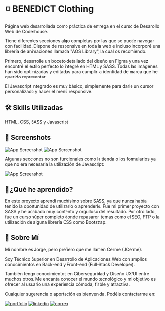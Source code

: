 
#  ◽ BENEDICT Clothing

Página web desarrollada como práctica de entrega en el curso de Desarollo Web de Coderhouse.

Tiene diferentes secciones algo completas por las que se puede navegar con facilidad. Dispone de responsive en toda la web e incluso incorporé una librería de animaciones llamada "AOS Library", la cual os recomiendo.

Primero, desarrolle un boceto detallado del diseño en Figma y una vez encontré el estilo perfecto lo integré en HTML y SASS. Todas las imágenes han sido optimizadas y editadas para cumplir la identidad de marca que he querido representar.

El Javascript integrado es muy básico, simplemente para darle un cursor personalizado y hacer el menú responsive.
## 🛠 Skills Utilizadas
HTML, CSS, SASS y Javascript 


## 📸 Screenshots

![App Screenshot](https://www.jcerme.com/other/benedict-1.png)
![App Screenshot](https://www.jcerme.com/other/benedict-2.png)

Algunas secciones no son funcionales como la tienda o los formularios ya que no era necesaria la utilización de Javascript:

![App Screenshot](https://www.jcerme.com/other/benedict-4.png)

## 📖 ¿Qué he aprendido?

En este proyecto aprendí muchísimo sobre SASS, ya que nunca había tenido la oportunidad de utilizarlo o aprenderlo. Fue mi primer proyecto con SASS y he acabado muy contento y orgulloso del resultado. Por otro lado, fue un curso súper completo donde repasaron temas como el SEO, FTP o la utilización de alguna librería CSS como Bootstrap.


## 🚀 Sobre Mí 
Mi nombre es Jorge, pero prefiero que me llamen Cerme (JCerme).

Soy Técnico Superior en Desarrollo de Aplicaciones Web con amplios conocimientos en Back-end y Front-end (Full-Stack Developer).

También tengo conocimientos en Ciberseguridad y Diseño UX/UI entre muchos otros. Me encanta conocer el mundo tecnológico y mi objetivo es ofrecer al usuario una experiencia cómoda, fiable y atractiva.

Cualquier sugerencia o aportación es bienvenida.
Podéis contactarme en: 

[![portfolio](https://img.shields.io/badge/https://jcerme.com-5f17ce?style=for-the-badge&logo=ko-fi&logoColor=white)](https://jcerme.com/)
[![linkedin](https://img.shields.io/badge/jorge_cermeno-0A66C2?style=for-the-badge&logo=linkedin&logoColor=white)](www.linkedin.com/in/jorge-cermeno)
[![correo](https://img.shields.io/badge/contact@jcerme.com-red?style=for-the-badge&logo=gmail&logoColor=white)](mailto:contact@jcerme.com)
